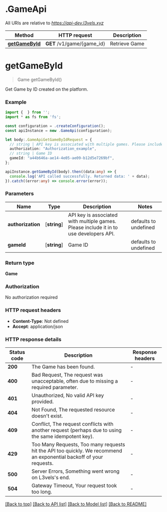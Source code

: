 # .GameApi

All URIs are relative to *https://api-dev.l3vels.xyz*

Method | HTTP request | Description
------------- | ------------- | -------------
[**getGameById**](GameApi.md#getGameById) | **GET** /v1/game/{game_id} | Retrieve Game


# **getGameById**
> Game getGameById()

Get Game by ID created on the platform.

### Example


```typescript
import {  } from '';
import * as fs from 'fs';

const configuration = .createConfiguration();
const apiInstance = new .GameApi(configuration);

let body:.GameApiGetGameByIdRequest = {
  // string | API key is associated with multiple games. Please include it in to use developers API.
  authorization: "Authorization_example",
  // string | Game ID
  gameId: "a44b646a-ae14-4e05-ae09-b12d5e7269bf",
};

apiInstance.getGameById(body).then((data:any) => {
  console.log('API called successfully. Returned data: ' + data);
}).catch((error:any) => console.error(error));
```


### Parameters

Name | Type | Description  | Notes
------------- | ------------- | ------------- | -------------
 **authorization** | [**string**] | API key is associated with multiple games. Please include it in to use developers API. | defaults to undefined
 **gameId** | [**string**] | Game ID | defaults to undefined


### Return type

**Game**

### Authorization

No authorization required

### HTTP request headers

 - **Content-Type**: Not defined
 - **Accept**: application/json


### HTTP response details
| Status code | Description | Response headers |
|-------------|-------------|------------------|
**200** | The Game has been found. |  -  |
**400** | Bad Request, The request was unacceptable, often due to missing a required parameter. |  -  |
**401** | Unauthorized, No valid API key provided. |  -  |
**404** | Not Found, The requested resource doesn&#39;t exist. |  -  |
**409** | Conflict, The request conflicts with another request (perhaps due to using the same idempotent key). |  -  |
**429** | Too Many Requests, Too many requests hit the API too quickly. We recommend an exponential backoff of your requests. |  -  |
**500** | Server Errors, Something went wrong on L3vels&#39;s end. |  -  |
**504** | Gateway Timeout, Your request took too long. |  -  |

[[Back to top]](#) [[Back to API list]](README.md#documentation-for-api-endpoints) [[Back to Model list]](README.md#documentation-for-models) [[Back to README]](README.md)


